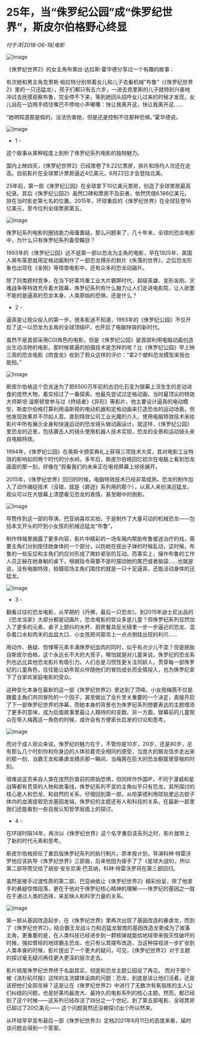 # 25年，当“侏罗纪公园”成“侏罗纪世界”，斯皮尔伯格野心终显

*付于洋|2018-06-18|电影*

![Image](http://p1.pstatp.com/large/pgc-image/1529373874871c6ea563b02)

《侏罗纪世界2》的女主角布莱丝·达拉斯·霍华德分享过一个有趣的故事：

有次她和男主角克里斯·帕拉特分别带着女儿和儿子去看机械“布鲁”（《侏罗纪世界2》里的一只迅猛龙），孩子们都只有五六岁，一进去克里斯的儿子就特别兴奋地冲过去抚摸观察布鲁，完全停不下来，等到她回头招呼女儿过来的时候才发现，女儿站在一边用手捂住嘴巴不停地小声嘟囔：快让我离开这，快让我离开这……

“她明知道那是假的，没法伤害她，但是还是控制不住那种恐惧。”霍华德说。

![Image](http://p9.pstatp.com/large/pgc-image/15293738744185894a6b367)

- 1 -

这个故事从某种程度上剖析了侏罗纪系列电影的独特魅力。

国内上映四天，《侏罗纪世界2》已经席卷了9.22亿票房，排片和场均人次还在走高。目前影片在全球累计票房逼近4亿美元，6月22日才会登陆北美。

25年前，第一部《侏罗纪公园》在全球拿下10亿美元票房，创造了全球票房最高纪录。其后《侏罗纪公园2》虽然口碑和票房不及前者，依然凭借6.186亿美元，排在当时影史第七名的位置。2015年，环球重启的《侏罗纪世界》在全球狂卷16亿美元，至今位列全球票房第五。

![Image](http://p3.pstatp.com/large/pgc-image/1529373874426cc19aa7e1d)

侏罗纪系列电影的圈钱能力毋庸置疑。那么问题来了，几十年来，全球的恐龙电影中，为什么只有侏罗纪系列备受瞩目？

1993年的《侏罗纪公园》远不是第一部以恐龙为主角的电影，早在1925年，美国人奥布莱恩就用定格动画制作了一部恐龙搏杀的默片《失落的世界》，之后恐龙形象也出现在《金刚》等怪兽电影中，还有众多的恐龙动画片。

除了同类题材竞争，在当下好莱坞重工业大片霸屏时代，超级英雄、变形金刚、灾难战争等特效充斥着大银幕，侏罗纪系列有什么魅力让人们走进电影院，让人欲罢不能的是逼真的恐龙本身、人类原始的恐惧，还是什么？

- 2 -

逼真是让观众投入的第一步。很多影迷不知道，1993年的《侏罗纪公园》不仅开启了这一以恐龙为主角的全球顶级IP，也开启了电脑特效的新时代。

虽然不是首部采用CGI角色的电影，但是《侏罗纪公园》是首部利用电脑动画创造出生动活物的电影。那时候普遍的拍摄技术是怎样的呢？比《侏罗纪公园》早上映三周的恐龙电影《肉食龙》收到了观众这样的评价：“拿2个塑料恐龙模型来我也能拍。”

![Image](http://p3.pstatp.com/large/pgc-image/152937387429142aefbbf06)

斯皮尔伯格这个恐龙迷为了把6500万年前的古旧化石变为银幕上活生生的走动进食的庞然大物，着实经过了一番探索。他最先尝试过定格动画，当时最顶尖的特效大师斯坦·温斯顿曾参与过《终结者》《异形》等影片，他主要设计逼真的电动模型，斯皮尔伯格打算利用温斯顿的电动机器和定格动画来打造恐龙的运动场面，但他发现效果并不尽如人意。直到特效公司工业光魔的介入，使用电脑特效技术来给影片中所有展示全身和快速运动的恐龙镜头做动画设计。就这样，《侏罗纪公园》里恐龙的近景，包括袭击人的镜头使用机器人技术实现，恐龙的全景和运动镜头来自电脑特效。

1994年，《侏罗纪公园》在奥斯卡颁奖典礼上获得三项技术大奖，其对电影工业特效的影响如同两个时代的分水岭。多年后，斯皮尔伯格回忆初次在电脑上看到恐龙画面的那一刻，好像在“观看我们的未来正在电视屏幕上徐徐展开。

2015年，《侏罗纪世界》回归的时候，电脑特效技术已经非常成熟，恐龙的制作加入了动作捕捉技术（没错，就是《爵迹》系列用的那个），以真人来扮演迅猛龙，观众可以在大银幕上清楚看见恐龙的表情，甚至眼中的倒影。

![Image](http://p3.pstatp.com/large/pgc-image/1529373874274bbc7b5ea09)

导筒传到这一部的导演，巴亚纳喜欢实拍，于是制作了大量可动的机械恐龙——包括本文开头的吓到小女孩的机械迅猛龙“布鲁”。

制作特辑里揭露了更多内容，影片中精彩的一场车厢内帮助布鲁接送治疗的戏，需要主角们分别按住她身体的一个部分，以防她在拔出子弹的时候乱动，这时候，布鲁的一些反应和主角们的应对形成了微妙紧张的互动。而事实上，操作布鲁的工作人员正躲在她身躺的桌下，根据指令需要不是时摆动她的尾巴或者脑袋……也就是说，没有电脑特效，拍摄现场主角们围住的就是一只十足逼真，还能活动身体的迅猛龙。

![Image](http://p3.pstatp.com/large/pgc-image/152937387433511108aac82)

- 3 -

翻看过往的恐龙电影，从早期的《丹佛，最后一只恐龙》，到2015年迪士尼出品的《恐龙当家》大部分都是动画片，恐龙电影的受众多是儿童？但侏罗纪系列显然加入了更多的元素，桌子上颤抖的水杯、厨房餐具反光镜里一步一步逼近的恐龙、混杂着口水和肉末的血盆大口、小女孩房间窗帘上一点点倒挂出现的利爪……

用动作、悬疑、惊悚等元素丰满侏罗纪血肉的同时，似乎有点少儿不宜？但是脱胎自斯皮尔伯格，这个永远长不大的大孩子，哪怕就是对儿童来说，侏罗纪的恐龙系列也远比其他恐龙影片有吸引力。人们总是习惯性更关注同龄人，贯穿每一部侏罗纪的儿童角色，往往能让幼年观众伴随他们的冒险成长而全情投入，也为侏罗纪拿下了合家欢家庭电影的受众。

这种变化本身在最新的这一部《侏罗纪世界2》里达到了顶峰。小女孩梅茜不仅是跟着主角们共同冒险的一个因子，甚至做出了全片至关重要的一个决定，直接开启了下一部侏罗纪世界的序幕，而她本身的背景也为侏罗纪系列想要表达的主题增添了更多的意味，成为后面故事里最让人期待的的变数。另一方面，银幕前的儿童观众在带入梅茜这一角色的时候，或许会有方便家长启发的讨论和思考。

![Image](http://p3.pstatp.com/large/pgc-image/152937387433491b2072735)

而对于成人观众来说，侏罗纪的魅力在于，不管你是10岁，20岁，还是80岁，总有那么几个时刻你和你身边的人体验着完全相同的感受，当庞大的腕龙信步走出来的那一刻、当霸王龙和暴虐龙搏杀那一瞬间、当梅茜在巨大的恐龙橱窗里穿梭的时刻。

很难说这否来自人类在庞然巨兽前的原始恐惧，但同样作外国IP，不同于漫威和星战等都有贯穿的人物和故事线，侏罗纪系列不变的主角似乎只有恐龙，其所探讨的核心是人和恐龙、和自然的关系，仔细回到第一部，从哈蒙德利用琥珀里远古蚊子体内的血液提取恐龙基因发端，侏罗纪的主题还有人和科技的关系，在最新一部里我们还能看到一些自我认知哲学层面上的探讨。

- 4 -

在环球时隔14年，再次以《侏罗纪世界》这个名字重启该系列之时，影片就带上了新的时代元素和思考。

斯皮尔伯格担任了重启版侏罗纪系列的执行制片。原本按计划，导演科林·特雷沃罗他应该执导《侏罗纪世界》三部曲，后来他因为接手了了《星球大战9》，所以第二部导筒交给了胡安·安东尼奥·巴亚纳，科林·特雷沃罗将在第三部回归。

虽然是接手过渡性质的第二部，巴亚纳依让《侏罗纪世界2》精彩纷呈，除了他拿手的悬疑惊悚段落，更在于他对于侏罗纪核心精神的理解——侏罗纪的基因之一就在于通过人类的选择，来反映人和科学力量的关系。

![Image](http://p3.pstatp.com/large/pgc-image/1529373874753353cf366aa)

第一部从基因改造起步，在《侏罗纪世界》里再次出现了基因改造的暴虐龙，而到了《侏罗纪世界2》，结合霸王龙战斗力和迅猛龙智商的基因改造龙更成为了故事主角，更重要的是，在人类科技已经进步到一颗核弹就能给地球带来毁灭性破坏的时候，强如曾经的地球霸主恐龙，也只有认其摆布改造，当这种探视进一步扩张到人类本身的时候，影片提出了一个更大的疑问，可见，《侏罗纪世界2》对于主题的探讨毫无疑问再往更大更深的层次走去。

影片结尾侏罗纪世界终于名副其实，彻底和恐龙主题公园说了再见。 而对于那个被《洛杉矶时报》这样的主流媒体诟病的问题：恐龙，到底是该让他们活着，还是该把他们全部杀掉？这是让在《侏罗纪世界2》中进行了无数次有氧锻炼的主人公们纠结的问题，也是好莱坞最庞大、最持久的电影系列的核心主题。然而，都已经到了这个时候——这系列已经存活了四分之一个世纪、到了第五部电影、全球票房已超过了20亿美元—— 这个问题竟然还没被探讨出个所以然来。

从环球早早宣布最后一部《侏罗纪世界3》定档2021年6月11日的态度来看，届时该问题会得到一个答案。

